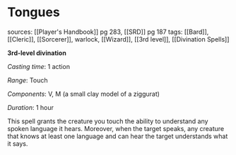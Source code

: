 # Tongues
sources: [[Player's Handbook]] pg 283, [[SRD]] pg 187
tags: [[Bard]], [[Cleric]], [[Sorcerer]], warlock, [[Wizard]], [[3rd level]], [[Divination Spells]]

**3rd-level divination**

*Casting time*: 1 action

*Range*: Touch

*Components*: V, M (a small clay model of a ziggurat)

*Duration*: 1 hour

This spell grants the creature you touch the ability to understand any spoken language it hears. Moreover, when the target speaks, any creature that knows at least one language and can hear the target understands what it says.
